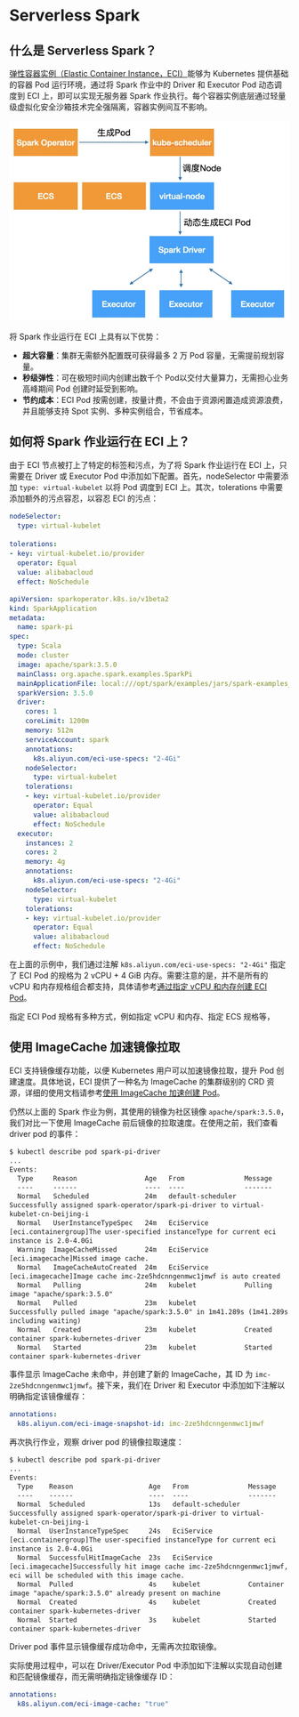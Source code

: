 # Serverless Spark

## 什么是 Serverless Spark？

[弹性容器实例（Elastic Container Instance，ECI）](https://help.aliyun.com/ack/serverless-kubernetes/user-guide/eci-pod/)能够为 Kubernetes 提供基础的容器 Pod 运行环境，通过将 Spark 作业中的 Driver 和 Executor Pod 动态调度到 ECI 上，即可以实现无服务器 Spark 作业执行。每个容器实例底层通过轻量级虚拟化安全沙箱技术完全强隔离，容器实例间互不影响。

![Serverless Spark](serverless-spark.jpeg)

将 Spark 作业运行在 ECI 上具有以下优势：

- **超大容量**：集群无需额外配置既可获得最多 2 万 Pod 容量，无需提前规划容量。
- **秒级弹性**：可在极短时间内创建出数千个 Pod以交付大量算力，无需担心业务高峰期间 Pod 创建时延受到影响。
- **节约成本**：ECI Pod 按需创建，按量计费，不会由于资源闲置造成资源浪费，并且能够支持 Spot 实例、多种实例组合，节省成本。

## 如何将 Spark 作业运行在 ECI 上？

由于 ECI 节点被打上了特定的标签和污点，为了将 Spark 作业运行在 ECI 上，只需要在 Driver 或 Executor Pod 中添加如下配置。首先，nodeSelector 中需要添加 `type: virtual-kubelet` 以将 Pod 调度到 ECI 上。其次，tolerations 中需要添加额外的污点容忍，以容忍 ECI 的污点：

```yaml
nodeSelector:
  type: virtual-kubelet

tolerations:
- key: virtual-kubelet.io/provider
  operator: Equal
  value: alibabacloud
  effect: NoSchedule
```

```yaml
apiVersion: sparkoperator.k8s.io/v1beta2
kind: SparkApplication
metadata:
  name: spark-pi
spec:
  type: Scala
  mode: cluster
  image: apache/spark:3.5.0
  mainClass: org.apache.spark.examples.SparkPi
  mainApplicationFile: local:///opt/spark/examples/jars/spark-examples_2.12-3.5.0.jar
  sparkVersion: 3.5.0
  driver:
    cores: 1
    coreLimit: 1200m
    memory: 512m
    serviceAccount: spark
    annotations:
      k8s.aliyun.com/eci-use-specs: "2-4Gi"
    nodeSelector:
      type: virtual-kubelet
    tolerations:
    - key: virtual-kubelet.io/provider
      operator: Equal
      value: alibabacloud
      effect: NoSchedule
  executor:
    instances: 2
    cores: 2
    memory: 4g
    annotations:
      k8s.aliyun.com/eci-use-specs: "2-4Gi"
    nodeSelector:
      type: virtual-kubelet
    tolerations:
    - key: virtual-kubelet.io/provider
      operator: Equal
      value: alibabacloud
      effect: NoSchedule
```

在上面的示例中，我们通过注解 `k8s.aliyun.com/eci-use-specs: "2-4Gi"` 指定了 ECI Pod 的规格为 2 vCPU + 4 GiB 内存。需要注意的是，并不是所有的 vCPU 和内存规格组合都支持，具体请参考[通过指定 vCPU 和内存创建 ECI Pod](https://help.aliyun.com/ack/serverless-kubernetes/user-guide/specify-cpu-and-memory-specifications-to-create-an-elastic-container-instance/)。

指定 ECI Pod 规格有多种方式，例如指定 vCPU 和内存、指定 ECS 规格等，

## 

## 使用 ImageCache 加速镜像拉取

ECI 支持镜像缓存功能，以便 Kubernetes 用户可以加速镜像拉取，提升 Pod 创建速度。具体地说，ECI 提供了一种名为 ImageCache 的集群级别的 CRD 资源，详细的使用文档请参考[使用 ImageCache 加速创建 Pod](https://help.aliyun.com/ack/serverless-kubernetes/user-guide/use-image-caches-to-accelerate-the-creation-of-pods/)。

仍然以上面的 Spark 作业为例，其使用的镜像为社区镜像 `apache/spark:3.5.0`，我们对比一下使用 ImageCache 前后镜像的拉取速度。在使用之前，我们查看 driver pod 的事件：

```shell
$ kubectl describe pod spark-pi-driver
...
Events:
  Type     Reason                 Age   From               Message
  ----     ------                 ----  ----               -------
  Normal   Scheduled              24m   default-scheduler  Successfully assigned spark-operator/spark-pi-driver to virtual-kubelet-cn-beijing-i
  Normal   UserInstanceTypeSpec   24m   EciService         [eci.containergroup]The user-specified instanceType for current eci instance is 2.0-4.0Gi
  Warning  ImageCacheMissed       24m   EciService         [eci.imagecache]Missed image cache.
  Normal   ImageCacheAutoCreated  24m   EciService         [eci.imagecache]Image cache imc-2ze5hdcnngenmwc1jmwf is auto created
  Normal   Pulling                24m   kubelet            Pulling image "apache/spark:3.5.0"
  Normal   Pulled                 23m   kubelet            Successfully pulled image "apache/spark:3.5.0" in 1m41.289s (1m41.289s including waiting)
  Normal   Created                23m   kubelet            Created container spark-kubernetes-driver
  Normal   Started                23m   kubelet            Started container spark-kubernetes-driver
```

事件显示 ImageCache 未命中，并创建了新的 ImageCache，其 ID 为 `imc-2ze5hdcnngenmwc1jmwf`。接下来，我们在 Driver 和 Executor 中添加如下注解以明确指定该镜像缓存：

```yaml
annotations:
  k8s.aliyun.com/eci-image-snapshot-id: imc-2ze5hdcnngenmwc1jmwf
```

再次执行作业，观察 driver pod 的镜像拉取速度：

```shell
$ kubectl describe pod spark-pi-driver
...
Events:
  Type    Reason                   Age   From               Message
  ----    ------                   ----  ----               -------
  Normal  Scheduled                13s   default-scheduler  Successfully assigned spark-operator/spark-pi-driver to virtual-kubelet-cn-beijing-i
  Normal  UserInstanceTypeSpec     24s   EciService         [eci.containergroup]The user-specified instanceType for current eci instance is 2.0-4.0Gi
  Normal  SuccessfulHitImageCache  23s   EciService         [eci.imagecache]Successfully hit image cache imc-2ze5hdcnngenmwc1jmwf, eci will be scheduled with this image cache.
  Normal  Pulled                   4s    kubelet            Container image "apache/spark:3.5.0" already present on machine
  Normal  Created                  4s    kubelet            Created container spark-kubernetes-driver
  Normal  Started                  3s    kubelet            Started container spark-kubernetes-driver
```

Driver pod 事件显示镜像缓存成功命中，无需再次拉取镜像。

实际使用过程中，可以在 Driver/Executor Pod 中添加如下注解以实现自动创建和匹配镜像缓存，而无需明确指定镜像缓存 ID：

```yaml
annotations:
  k8s.aliyun.com/eci-image-cache: "true"
```
